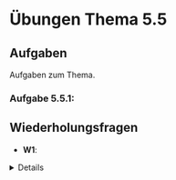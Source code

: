 # Übungen Thema 5.5

## Aufgaben

Aufgaben zum Thema.

### Aufgabe 5.5.1: 

## Wiederholungsfragen

* **W1**: 

<details>
</details>
